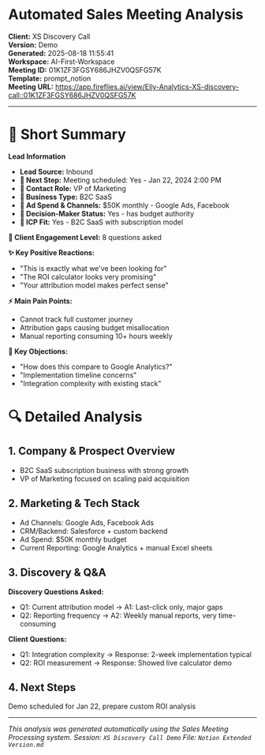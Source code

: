# Automated Sales Meeting Analysis
**Client:** XS Discovery Call  
**Version:** Demo  
**Generated:** 2025-08-18 11:55:41  
**Workspace:** AI-First-Workspace  
**Meeting ID:** 01K1ZF3FGSY686JHZV0QSFG57K  
**Template:** prompt_notion  
**Meeting URL:** https://app.fireflies.ai/view/Elly-Analytics-XS-discovery-call::01K1ZF3FGSY686JHZV0QSFG57K

---


# 📌 Short Summary

**Lead Information**
- **Lead Source:** Inbound
- **🚀 Next Step:** Meeting scheduled: Yes - Jan 22, 2024 2:00 PM
- **👤 Contact Role:** VP of Marketing
- **👤 Business Type:** B2C SaaS
- **💸 Ad Spend & Channels:** $50K monthly - Google Ads, Facebook
- **🎯 Decision-Maker Status:** Yes - has budget authority
- **🎯 ICP Fit:** Yes - B2C SaaS with subscription model

**💬 Client Engagement Level:** 8 questions asked

**✨ Key Positive Reactions:**
- "This is exactly what we've been looking for"
- "The ROI calculator looks very promising"
- "Your attribution model makes perfect sense"

**⚡ Main Pain Points:**
- Cannot track full customer journey
- Attribution gaps causing budget misallocation
- Manual reporting consuming 10+ hours weekly

**🚧 Key Objections:**
- "How does this compare to Google Analytics?"
- "Implementation timeline concerns"
- "Integration complexity with existing stack"

# 🔍 Detailed Analysis

## 1. Company & Prospect Overview
- B2C SaaS subscription business with strong growth
- VP of Marketing focused on scaling paid acquisition

## 2. Marketing & Tech Stack
- Ad Channels: Google Ads, Facebook Ads
- CRM/Backend: Salesforce + custom backend
- Ad Spend: $50K monthly budget
- Current Reporting: Google Analytics + manual Excel sheets

## 3. Discovery & Q&A
**Discovery Questions Asked:**
- Q1: Current attribution model → A1: Last-click only, major gaps
- Q2: Reporting frequency → A2: Weekly manual reports, very time-consuming

**Client Questions:**
- Q1: Integration complexity → Response: 2-week implementation typical
- Q2: ROI measurement → Response: Showed live calculator demo

## 4. Next Steps
Demo scheduled for Jan 22, prepare custom ROI analysis


---

*This analysis was generated automatically using the Sales Meeting Processing system.*
*Session: `XS Discovery Call Demo`*
*File: `Notion Extended Version.md`*
